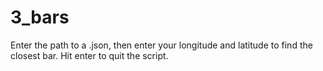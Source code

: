 # 3_bars

Enter the path to a .json, then enter your longitude and latitude to find the closest bar.
Hit enter to quit the script.

